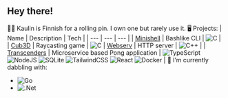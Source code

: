 ## Hey there!
🧑‍🍳 Kaulin is Finnish for a rolling pin. I own one but rarely use it.
🖥️ Projects:
| Name | Description | Tech |
| --- | --- | --- |
| [Minishell](https://github.com/kaulin/42_minishell) | Bashlike CLI | ![C](https://img.shields.io/badge/c-%2300599C.svg?style=for-the-badge&logo=c&logoColor=white) |
| [Cub3D](https://github.com/em1e/cub3d) | Raycasting game | ![C](https://img.shields.io/badge/c-%2300599C.svg?style=for-the-badge&logo=c&logoColor=white) 
| [Webserv](https://github.com/kaulin/42_webserv) | HTTP server | ![C++](https://img.shields.io/badge/c++-%2300599C.svg?style=for-the-badge&logo=c%2B%2B&logoColor=white) |
| [Transcenders](https://github.com/kaulin/Transcenders) | Microservice based Pong application | ![TypeScript](https://img.shields.io/badge/typescript-%23007ACC.svg?style=for-the-badge&logo=typescript&logoColor=white) ![NodeJS](https://img.shields.io/badge/node.js-6DA55F?style=for-the-badge&logo=node.js&logoColor=white) ![SQLite](https://img.shields.io/badge/sqlite-%2307405e.svg?style=for-the-badge&logo=sqlite&logoColor=white) 	![TailwindCSS](https://img.shields.io/badge/tailwindcss-%2338B2AC.svg?style=for-the-badge&logo=tailwind-css&logoColor=white) ![React](https://img.shields.io/badge/react-%2320232a.svg?style=for-the-badge&logo=react&logoColor=%2361DAFB) ![Docker](https://img.shields.io/badge/docker-%230db7ed.svg?style=for-the-badge&logo=docker&logoColor=white) |
🌱 I’m currently dabbling with:
- ![Go](https://img.shields.io/badge/go-%2300ADD8.svg?style=for-the-badge&logo=go&logoColor=white)
- ![.Net](https://img.shields.io/badge/.NET-5C2D91?style=for-the-badge&logo=.net&logoColor=white)
  
<!--
**kaulin/kaulin** is a ✨ _special_ ✨ repository because its `README.md` (this file) appears on your GitHub profile.

Here are some ideas to get you started:

- 🔭 I’m currently working on ...
- 👯 I’m looking to collaborate on ...
- 🤔 I’m looking for help with ...
- 💬 Ask me about ...
- 📫 How to reach me: ...
- 😄 Pronouns: ...
- ⚡ Fun fact: ...
-->
